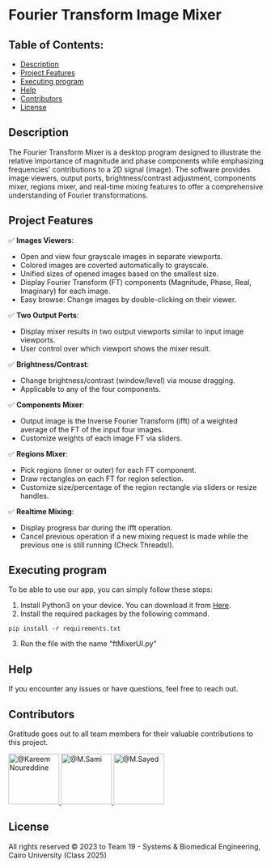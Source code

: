 # Fourier Transform Image Mixer

## Table of Contents:
- [Description](#description)
- [Project Features](#project-features)
- [Executing program](#executing-program)
- [Help](#help)
- [Contributors](#contributors)
- [License](#license)

## Description

The Fourier Transform Mixer is a desktop program designed to illustrate the relative importance of magnitude and phase components while emphasizing frequencies' contributions to a 2D signal (image). The software provides image viewers, output ports, brightness/contrast adjustment, components mixer, regions mixer, and real-time mixing features to offer a comprehensive understanding of Fourier transformations.

## Project Features

:white_check_mark: **Images Viewers**:
  - Open and view four grayscale images in separate viewports.
  - Colored images are coverted automatically to grayscale.
  - Unified sizes of opened images based on the smallest size.
  - Display Fourier Transform (FT) components (Magnitude, Phase, Real, Imaginary) for each image.
  - Easy browse: Change images by double-clicking on their viewer.

:white_check_mark: **Two Output Ports**:
  - Display mixer results in two output viewports similar to input image viewports.
  - User control over which viewport shows the mixer result.

:white_check_mark: **Brightness/Contrast**:
  - Change brightness/contrast (window/level) via mouse dragging.
  - Applicable to any of the four components.

:white_check_mark: **Components Mixer**:
  - Output image is the Inverse Fourier Transform (ifft) of a weighted average of the FT of the input four images.
  - Customize weights of each image FT via sliders.

:white_check_mark: **Regions Mixer**:
  - Pick regions (inner or outer) for each FT component.
  - Draw rectangles on each FT for region selection.
  - Customize size/percentage of the region rectangle via sliders or resize handles.

:white_check_mark: **Realtime Mixing**:
  - Display progress bar during the ifft operation.
  - Cancel previous operation if a new mixing request is made while the previous one is still running (Check Threads!).

## Executing program

To be able to use our app, you can simply follow these steps:
1. Install Python3 on your device. You can download it from <a href="https://www.python.org/downloads/">Here</a>.
2. Install the required packages by the following command.
```
pip install -r requirements.txt
```
3. Run the file with the name "ftMixerUI.py"

## Help

If you encounter any issues or have questions, feel free to reach out.

## Contributors

Gratitude goes out to all team members for their valuable contributions to this project.

<div align="left">
  <a href="https://github.com/cln-Kafka">
    <img src="https://avatars.githubusercontent.com/u/100665578?v=4" width="100px" alt="@Kareem Noureddine">
  </a>
  <a href="https://github.com/MuhammadSamiAhmad">
    <img src="https://avatars.githubusercontent.com/u/101589634?v=4" width="100px" alt="@M.Sami">
  </a>
  <a href="https://github.com/MohamedSayedDiab">
    <img src="https://avatars.githubusercontent.com/u/90231744?v=4" width="100px" alt="@M.Sayed">
  </a>
</div>

## License

All rights reserved © 2023 to Team 19 - Systems & Biomedical Engineering, Cairo University (Class 2025)

